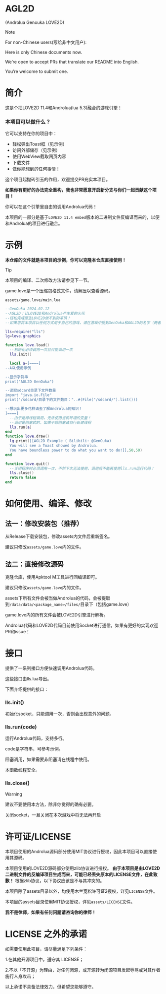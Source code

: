 # AGL2D
(Androlua Genouka LOVE2D)

> [!NOTE]
> For non-Chinese users(写给非中文用户):
> 
> Here is only Chinese documents now.
> 
> We’re open to accept PRs that translate our README into English.
> 
> You’re welcome to submit one.

# 简介
这是个把LOVE2D 11.4和Androlua(lua 5.3)融合的游戏引擎！

### 本项目可以做什么？

它可以支持在你的项目中：

* 轻松弹出Toast框（见示例）
* 访问外部储存（见示例）
* 使用WebView截取网页内容
* 下载文件
* 做你能想到的任何事情！

这个项目起抛砖引玉的作用，欢迎提交PR充实本项目。

**如果你有更好的办法完全重构，我也非常愿意开启新分支与你们一起贡献这个项目！**

你可以在这个引擎里自由的调用Androlua代码！

本项目的一部分是基于`LOVE2D 11.4 embed`版本的二进制文件反编译而来的，以便和Androlua的项目进行融合。


# 示例

**本仓库的文件就是本项目的示例，你可以克隆本仓库直接使用！**

> [!TIP]
> 本项目的编译、二次修改方法请参见下一节。

game.love是一个压缩包格式文件，请解压以查看源码。

`assets/game.love/main.lua`
```lua
--GenOuka 2024.02.12
--AGL2D：让LOVE2D和Androlua产生爱的火花
--轻松完成原生LOVE2D做不到的事情！
--如果您将本项目以任何方式用于自己的游戏，请在游戏中提到GenOuka和AGL2D的名字（两者都要！）

lls=require("lls")
lg=love.graphics

function love.load()
  --初始化必须调用一次且只能调用一次
  lls.init()

  local a=[====[
--AGL使用示例

--显示字符串
print("AGL2D GenOuka")

--读取sdcard目录下文件数量
import "java.io.File"
print("/sdcard/目录下的文件数目："..#(File("/sdcard/").list()))

--想玩出更多花样请去了解Androlua的知识！
]====]
  --由于是跨线程调用，无法使用当前环境的变量！
  --调用是阻塞式的，如果不想阻塞请自行新建线程
  lls.run(a)
end
function love.draw()
  lg.print([[AGL2D Example ( Bilibili: @GenOuka)
  You will see a Toast showed by Androlua.
  You have boundless power to do what you want to do!]],50,50)
end

function love.quit()
  --关闭程序时必须调用一次，不然下次无法使用，调用后不能再使用lls.run运行代码！
  lls.close()
  return false
end
```

# 如何使用、编译、修改

## 法一：修改安装包（推荐）

从Release下载安装包，修改assets内文件后重新签名。

建议只修改`assets/game.love`内的文件。

## 法二：直接修改源码

克隆仓库，使用Apktool M工具进行回编译即可。

建议只修改`assets/game.love`内的文件。

assets下所有文件会被当做Androlua的代码，会被提取到`/data/data/<package_name>/files/`目录下（包括game.love）

game.love内的所有文件会被LOVE2D引擎进行解析。

Androlua代码和LOVE2D代码目前使用Socket进行通信，如果有更好的实现欢迎PR和issue！

# 接口
提供了一系列接口方便快速调用Androlua代码。

这些接口由lls.lua导出。

下面介绍提供的接口：

### lls.init()
初始化socket，只能调用一次，否则会出现意外的问题。

### lls.run(code)
运行Androlua代码，支持多行。

code是字符串，可参考示例。

阻塞调用，如果需要非阻塞请在线程中使用。

本函数线程安全。

### lls.close()
> [!WARNING]
> 建议不要使用本方法，除非你觉得的确有必要。

关闭socket，一旦关闭在本次游戏中将无法再开启

# 许可证/LICENSE

本项目使用的Androlua源码部分使用MIT协议进行授权，因此本项目可以直接使用其源码。

本项目使用的LOVE2D源码部分使用zlib协议进行授权。 **由于本项目是由LOVE2D二进制文件的反编译项目生成而来，可能已经丢失原本的LICENSE文件，在此致歉！** 根据zlib协议，以下协议应该是不与其冲突的。

本项目除了assets目录以外，均使用木兰宽松许可证2授权，详见`LICENSE`文件。

本项目的assets目录使用MIT协议授权，详见`assets/LICENSE`文件。


**我不是律师，如果有任何问题请咨询你的律师！**

# LICENSE 之外的承诺
如需要使用此项目，请尽量满足下列条件：

1.在其他开源项目中，遵守其 LICENSE；

2.不以「不开源」为理由，对任何闭源，或开源转为闭源项目发起辱骂或对其作者施行人身攻击；

以上承诺不具备法律效力，但希望您能够遵守。
